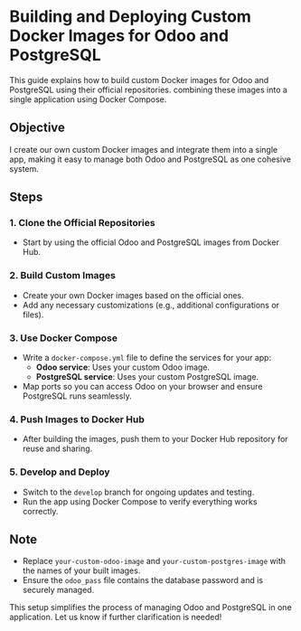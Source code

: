 # Building and Deploying Custom Docker Images for Odoo and PostgreSQL

This guide explains how to build custom Docker images for Odoo and PostgreSQL using their official repositories.  combining these images into a single application using Docker Compose.

## Objective
I create our own custom Docker images and integrate them into a single app, making it easy to manage both Odoo and PostgreSQL as one cohesive system.

## Steps

### 1. Clone the Official Repositories
- Start by using the official Odoo and PostgreSQL images from Docker Hub.

### 2. Build Custom Images
- Create your own Docker images based on the official ones.
- Add any necessary customizations (e.g., additional configurations or files).

### 3. Use Docker Compose
- Write a `docker-compose.yml` file to define the services for your app:
  - **Odoo service**: Uses your custom Odoo image.
  - **PostgreSQL service**: Uses your custom PostgreSQL image.
- Map ports so you can access Odoo on your browser and ensure PostgreSQL runs seamlessly.

### 4. Push Images to Docker Hub
- After building the images, push them to your Docker Hub repository for reuse and sharing.

### 5. Develop and Deploy
- Switch to the `develop` branch for ongoing updates and testing.
- Run the app using Docker Compose to verify everything works correctly.



## Note
- Replace `your-custom-odoo-image` and `your-custom-postgres-image` with the names of your built images.
- Ensure the `odoo_pass` file contains the database password and is securely managed.

This setup simplifies the process of managing Odoo and PostgreSQL in one application. Let us know if further clarification is needed!

